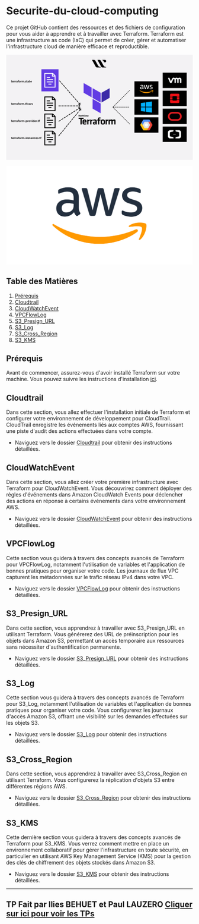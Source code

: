 # Securite-du-cloud-computing

Ce projet GitHub contient des ressources et des fichiers de configuration pour vous aider à apprendre et à travailler avec Terraform. Terraform est une infrastructure as code (IaC) qui permet de créer, gérer et automatiser l'infrastructure cloud de manière efficace et reproductible.

![Logo Terraform](terraform.png)

![Logo AWS](aws.png)

## Table des Matières

1. [Prérequis](#prérequis)
2. [Cloudtrail](#cloudtrail)
3. [CloudWatchEvent](#cloudwatchevent)
4. [VPCFlowLog](#vpcflowlog)
5. [S3_Presign_URL](#s3_presign_url)
6. [S3_Log](#s3_log)
7. [S3_Cross_Region](#s3_cross_region)
8. [S3_KMS](#s3_kms)

## Prérequis

Avant de commencer, assurez-vous d'avoir installé Terraform sur votre machine. Vous pouvez suivre les instructions d'installation [ici](https://learn.hashicorp.com/tutorials/terraform/install-cli).

## Cloudtrail

Dans cette section, vous allez effectuer l'installation initiale de Terraform et configurer votre environnement de développement pour CloudTrail. CloudTrail enregistre les événements liés aux comptes AWS, fournissant une piste d'audit des actions effectuées dans votre compte.

- Naviguez vers le dossier [Cloudtrail](./1_Cloudtrail) pour obtenir des instructions détaillées.

## CloudWatchEvent

Dans cette section, vous allez créer votre première infrastructure avec Terraform pour CloudWatchEvent. Vous découvrirez comment déployer des règles d'événements dans Amazon CloudWatch Events pour déclencher des actions en réponse à certains événements dans votre environnement AWS.

- Naviguez vers le dossier [CloudWatchEvent](./2_CloudWatchEvent) pour obtenir des instructions détaillées.

## VPCFlowLog

Cette section vous guidera à travers des concepts avancés de Terraform pour VPCFlowLog, notamment l'utilisation de variables et l'application de bonnes pratiques pour organiser votre code. Les journaux de flux VPC capturent les métadonnées sur le trafic réseau IPv4 dans votre VPC.

- Naviguez vers le dossier [VPCFlowLog](./3_VPCFlowLog) pour obtenir des instructions détaillées.

## S3_Presign_URL

Dans cette section, vous apprendrez à travailler avec S3_Presign_URL en utilisant Terraform. Vous générerez des URL de préinscription pour les objets dans Amazon S3, permettant un accès temporaire aux ressources sans nécessiter d'authentification permanente.

- Naviguez vers le dossier [S3_Presign_URL](./4_S3_Presign_URL) pour obtenir des instructions détaillées.

## S3_Log

Cette section vous guidera à travers des concepts avancés de Terraform pour S3_Log, notamment l'utilisation de variables et l'application de bonnes pratiques pour organiser votre code. Vous configurerez les journaux d'accès Amazon S3, offrant une visibilité sur les demandes effectuées sur les objets S3.

- Naviguez vers le dossier [S3_Log](./5_S3_Log) pour obtenir des instructions détaillées.

## S3_Cross_Region

Dans cette section, vous apprendrez à travailler avec S3_Cross_Region en utilisant Terraform. Vous configurerez la réplication d'objets S3 entre différentes régions AWS.

- Naviguez vers le dossier [S3_Cross_Region](./6_S3_Cross_Region) pour obtenir des instructions détaillées.

## S3_KMS

Cette dernière section vous guidera à travers des concepts avancés de Terraform pour S3_KMS. Vous verrez comment mettre en place un environnement collaboratif pour gérer l'infrastructure en toute sécurité, en particulier en utilisant AWS Key Management Service (KMS) pour la gestion des clés de chiffrement des objets stockés dans Amazon S3.

- Naviguez vers le dossier [S3_KMS](./7_S3_KMS) pour obtenir des instructions détaillées.

---
## TP Fait par Ilies BEHUET et Paul LAUZERO [Cliquer sur ici pour voir les TPs](https://github.com/Morzomb/Securite-du-cloud-computing/)
